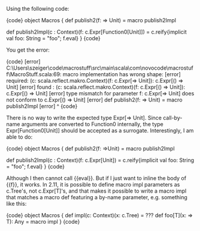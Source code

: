 Using the following code:

{code}
object Macros {
  def publish2(f: => Unit) = macro publish2Impl

  def publish2Impl(c : Context)(f: c.Expr[Function0[Unit]]) = c.reify{implicit val foo: String = "foo"; f.eval}
}
{code}

You get the error:

{code}
[error] C:\Users\szeiger\code\macrostuff\src\main\scala\com\novocode\macrostuff\MacroStuff.scala:69: macro implementation has wrong shape:
[error]  required: (c: scala.reflect.makro.Context)(f: c.Expr[=> Unit]): c.Expr[() => Unit]
[error]  found   : (c: scala.reflect.makro.Context)(f: c.Expr[() => Unit]): c.Expr[() => Unit]
[error] type mismatch for parameter f: c.Expr[=> Unit] does not conform to c.Expr[() => Unit]
[error]   def publish2(f: => Unit) = macro publish2Impl
[error]                                    ^
{code}

There is no way to write the expected type Expr[=> Unit]. Since call-by-name arguments are converted to Function0 internally, the type Expr[Function0[Unit]] should be accepted as a surrogate.
Interestingly, I am able to do:

{code}
object Macros {
  def publish2(f: =>Unit) = macro publish2Impl

  def publish2Impl(c : Context)(f: c.Expr[Unit]) = c.reify{implicit val foo: String = "foo"; f.eval}
}
{code}

Although I then cannot call {{eval}}. But if I just want to inline the body of {{f}}, it works.
In 2.11, it is possible to define macro impl parameters as c.Tree's, not c.Expr[T]'s, and that makes it possible to write a macro impl that matches a macro def featuring a by-name parameter, e.g. something like this:

{code}
object Macros {
  def impl(c: Context)(x: c.Tree) = ???
  def foo[T](x: => T): Any = macro impl
}
{code}
